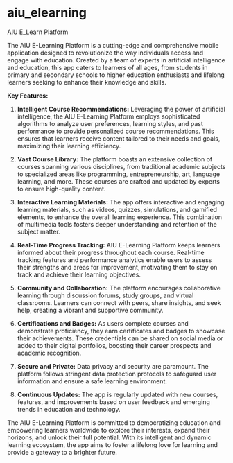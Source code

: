# aiu_elearning

AIU E_Learn Platform

The AIU E-Learning Platform is a cutting-edge and comprehensive mobile application designed to revolutionize the way individuals access and engage with education. Created by a team of experts in artificial intelligence and education, this app caters to learners of all ages, from students in primary and secondary schools to higher education enthusiasts and lifelong learners seeking to enhance their knowledge and skills.

**Key Features:**

1. **Intelligent Course Recommendations:** Leveraging the power of artificial intelligence, the AIU E-Learning Platform employs sophisticated algorithms to analyze user preferences, learning styles, and past performance to provide personalized course recommendations. This ensures that learners receive content tailored to their needs and goals, maximizing their learning efficiency.

2. **Vast Course Library:** The platform boasts an extensive collection of courses spanning various disciplines, from traditional academic subjects to specialized areas like programming, entrepreneurship, art, language learning, and more. These courses are crafted and updated by experts to ensure high-quality content.

3. **Interactive Learning Materials:** The app offers interactive and engaging learning materials, such as videos, quizzes, simulations, and gamified elements, to enhance the overall learning experience. This combination of multimedia tools fosters deeper understanding and retention of the subject matter.

4. **Real-Time Progress Tracking:** AIU E-Learning Platform keeps learners informed about their progress throughout each course. Real-time tracking features and performance analytics enable users to assess their strengths and areas for improvement, motivating them to stay on track and achieve their learning objectives.

5. **Community and Collaboration:** The platform encourages collaborative learning through discussion forums, study groups, and virtual classrooms. Learners can connect with peers, share insights, and seek help, creating a vibrant and supportive community.

6. **Certifications and Badges:** As users complete courses and demonstrate proficiency, they earn certificates and badges to showcase their achievements. These credentials can be shared on social media or added to their digital portfolios, boosting their career prospects and academic recognition.

7. **Secure and Private:** Data privacy and security are paramount. The platform follows stringent data protection protocols to safeguard user information and ensure a safe learning environment.

8. **Continuous Updates:** The app is regularly updated with new courses, features, and improvements based on user feedback and emerging trends in education and technology.

The AIU E-Learning Platform is committed to democratizing education and empowering learners worldwide to explore their interests, expand their horizons, and unlock their full potential. With its intelligent and dynamic learning ecosystem, the app aims to foster a lifelong love for learning and provide a gateway to a brighter future.

